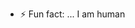 
- ⚡ Fun fact: ... I am human

<!---
SobaGirl/SobaGirl is a ✨ special ✨ repository because its `README.md` (this file) appears on your GitHub profile.
You can click the Preview link to take a look at your changes.
--->
